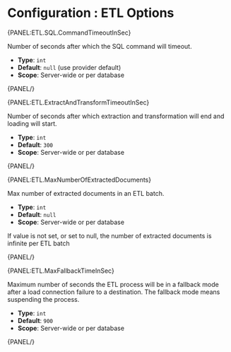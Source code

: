 # Configuration : ETL Options

{PANEL:ETL.SQL.CommandTimeoutInSec}

Number of seconds after which the SQL command will timeout.

- **Type**: `int`
- **Default**: `null` (use provider default)
- **Scope**: Server-wide or per database

{PANEL/}

{PANEL:ETL.ExtractAndTransformTimeoutInSec}

Number of seconds after which extraction and transformation will end and loading will start.

- **Type**: `int`
- **Default**: `300`
- **Scope**: Server-wide or per database

{PANEL/}

{PANEL:ETL.MaxNumberOfExtractedDocuments}

Max number of extracted documents in an ETL batch.

- **Type**: `int`
- **Default**: `null`
- **Scope**: Server-wide or per database

If value is not set, or set to null, the number of extracted documents is infinite per ETL batch 

{PANEL/}

{PANEL:ETL.MaxFallbackTimeInSec}

Maximum number of seconds the ETL process will be in a fallback mode after a load connection failure to a destination. The fallback mode means suspending the process.

- **Type**: `int`
- **Default**: `900`
- **Scope**: Server-wide or per database

{PANEL/}

